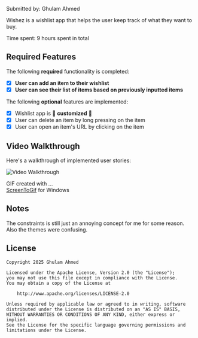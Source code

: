 Submitted by: Ghulam Ahmed

Wishez is a wishlist app that helps the user keep track of what they want to buy.

Time spent: 9 hours spent in total

## Required Features

The following **required** functionality is completed:

- [x] **User can add an item to their wishlist**
- [x] **User can see their list of items based on previously inputted items**

The following **optional** features are implemented:

- [x] Wishlist app is 🎨 **customized** 🎨
- [x] User can delete an item by long pressing on the item
- [x] User can open an item's URL by clicking on the item

## Video Walkthrough

Here's a walkthrough of implemented user stories:

<img src='https://i.imgur.com/QaDvQCo.gif' title='Video Walkthrough' width='' alt='Video Walkthrough' />


GIF created with ...  
[ScreenToGif](https://www.screentogif.com/) for Windows

## Notes

The constraints is still just an annoying concept for me for some reason. Also the themes were confusing.

## License

    Copyright 2025 Ghulam Ahmed

    Licensed under the Apache License, Version 2.0 (the "License");
    you may not use this file except in compliance with the License.
    You may obtain a copy of the License at

        http://www.apache.org/licenses/LICENSE-2.0

    Unless required by applicable law or agreed to in writing, software
    distributed under the License is distributed on an "AS IS" BASIS,
    WITHOUT WARRANTIES OR CONDITIONS OF ANY KIND, either express or implied.
    See the License for the specific language governing permissions and
    limitations under the License.
